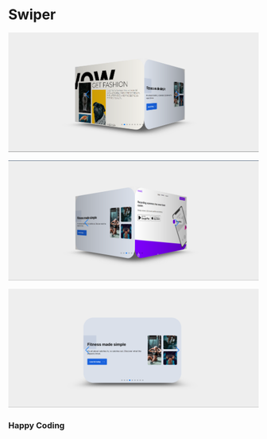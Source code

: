 # Swiper       
  
![alt text](<Screenshot 2024-02-21 181856.png>)  
  
    
  
 ![alt text](<Screenshot 2024-02-21 181914.png>) 
    
        
 
 ![alt text](<Screenshot 2024-02-21 181936.png>)
       
  
 ### Happy Coding